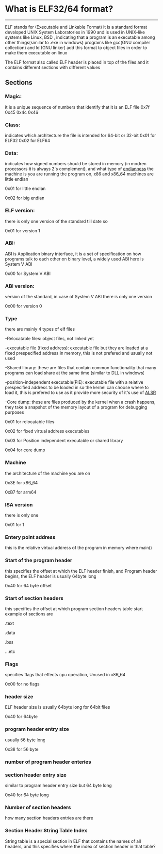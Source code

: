 # What is ELF32/64 format?
---------------------------------------------------------------------------
ELF stands for (Executable and Linkable Format) it is a standard format developed UNIX System Laboratories in 1990 and is used in UNIX-like systems like Linux, BSD , indicating that a program is an executable among other things(similar to .exe in windows)
programs like gcc(GNU compiler collection) and ld (GNU linker) add this format to object files in order to make them executable on linux

The ELF format also called ELF header is placed in top of the files and it contains different sections with different values

## Sections
### Magic:
it is a unique sequence of numbers that identify that it is an ELF file
0x7f 0x45 0x4c 0x46 

### Class:
indicates which architecture the file is intended for 64-bit or 32-bit
0x01 for ELF32
0x02 for ELF64

### Data:
indicates how signed numbers should be stored in memory (in modren processors it is always 2's complement), and what type of [endianness](https://youtu.be/LxvFb63OOs8?si=O6m39i7gIhJzcwnO) the machine is you are running the program on, x86 and x86_64 machines are little endian

0x01 for little endian

0x02 for big endian

### ELF version:
there is only one version of the standard till date so 

0x01 for version 1

### ABI:
ABI is Application binary interface, it is a set of specification on how programs talk to each other on binary level, a widely used ABI here is System V ABI

0x00 for System V ABI

### ABI version:
version of the standard, in case of System V ABI there is only one version

0x00 for version 0

### Type 
there are mainly 4 types of elf files

-Relocatable files: object files, not linked yet

-executable file (fixed address): executable file but they are loaded at a fixed prespecified address in memory, this is not prefered and usually not used

-Shared library: these are files that contain common functionality that many programs can load share at the same time (similar to DLL in windows)

-position-independent executable(PIE): executable file with a relative prespecified address to be loaded in so the kernel can choose where to load it, this is prefered to use as it provide more security of 
it's use of [ALSR](https://en.wikipedia.org/wiki/Address_space_layout_randomization)

-Core dump: these are files produced by the kernel when a crash happens, they take a snapshot of the memory layout of a program for debugging purposes

0x01 for relocatable files

0x02 for fixed virtual address executables

0x03 for Position independent executable or shared library

0x04 for core dump

### Machine 
the architecture of the machine you are on

0x3E for x86_64

0xB7 for arm64

### ISA version
there is only one

0x01 for 1

### Entery point address
this is the relative virtual address of the program in memory where main() 

### Start of the program header
this specifies the offset at which the ELF header finish, and Program header begins, the ELF header is usually 64byte long

0x40 for 64 byte offset

### Start of section headers
this specifies the offset at which program section headers table start example of sections are

.text

.data

.bss

...etc

### Flags
specifies flags that effects cpu operation, Unused in x86_64

0x00 for no flags

### header size
ELF header size is usually 64byte long for 64bit files

0x40 for 64byte

### program header entry size
usually 56 byte long

0x38 for 56 byte 

### number of program header enteries

### section header entry size
similar to program header entry size but 64 byte long

0x40 for 64 byte long

### Number of section headers
how many section headers entries are there


### Section Header String Table Index
String table is a special section in ELF that contains the names of all headers, and this specifies where the index of section header in that table?



